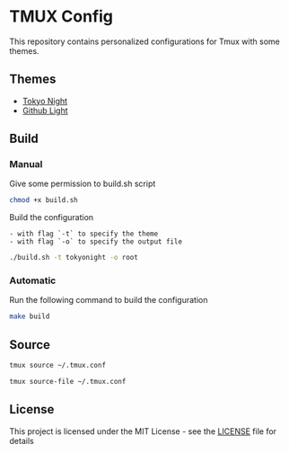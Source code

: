 # TMUX Config

This repository contains personalized configurations for Tmux with some themes.

## Themes

- [Tokyo Night](themes/tokyonight.conf)
- [Github Light](themes/github-light.conf)

## Build

### Manual

Give some permission to build.sh script

```sh
chmod +x build.sh
```

Build the configuration

    - with flag `-t` to specify the theme
    - with flag `-o` to specify the output file

```sh
./build.sh -t tokyonight -o root
```

### Automatic

Run the following command to build the configuration

```sh
make build
```

## Source

```sh
tmux source ~/.tmux.conf
```

```sh
tmux source-file ~/.tmux.conf
```

## License

This project is licensed under the MIT License - see the [LICENSE](LICENSE) file for details
